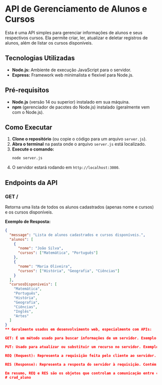 # API de Gerenciamento de Alunos e Cursos

Esta é uma API simples para gerenciar informações de alunos e seus respectivos cursos. Ela permite criar, ler, atualizar e deletar registros de alunos, além de listar os cursos disponíveis.

## Tecnologias Utilizadas

* **Node.js:** Ambiente de execução JavaScript para o servidor.
* **Express:** Framework web minimalista e flexível para Node.js.

## Pré-requisitos

* **Node.js** (versão 14 ou superior) instalado em sua máquina.
* **npm** (gerenciador de pacotes do Node.js) instalado (geralmente vem com o Node.js).

## Como Executar

1.  **Clone o repositório** (ou copie o código para um arquivo `server.js`).
2.  **Abra o terminal** na pasta onde o arquivo `server.js` está localizado.
3.  **Execute o comando:**
    ```bash
    node server.js
    ```
4.  O servidor estará rodando em `http://localhost:3000`.

## Endpoints da API

### GET /

Retorna uma lista de todos os alunos cadastrados (apenas nome e cursos) e os cursos disponíveis.

**Exemplo de Resposta:**

```json
{
  "message": "Lista de alunos cadastrados e cursos disponíveis.",
  "alunos": [
    {
      "nome": "João Silva",
      "cursos": ["Matemática", "Português"]
    },
    {
      "nome": "Maria Oliveira",
      "cursos": ["História", "Geografia", "Ciências"]
    }
  ],
  "cursosDisponiveis": [
    "Matemática",
    "Português",
    "História",
    "Geografia",
    "Ciências",
    "Inglês",
    "Artes"
  ]
}
** Geralmente usados em desenvolvimento web, especialmente com APIs:

GET: É um método usado para buscar informações de um servidor. Exemplo: quando você acessa um site, o navegador faz uma requisição GET para obter os dados da página.

PUT: Usado para atualizar ou substituir um recurso no servidor. Exemplo: editar um perfil de usuário enviando novas informações.

REQ (Request): Representa a requisição feita pelo cliente ao servidor. Contém informações como os parâmetros da URL e os dados enviados.

RES (Response): Representa a resposta do servidor à requisição. Contém os dados retornados e o status (exemplo: 200 significa que tudo deu certo).

Em resumo, REQ e RES são os objetos que controlam a comunicação entre cliente e servidor, enquanto GET e PUT são métodos que definem o tipo de operação a ser realizada.
#   c r u d _ a l u n o  
 